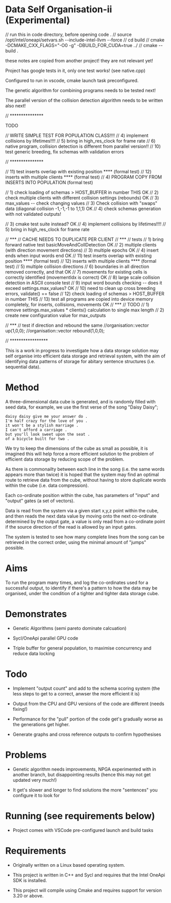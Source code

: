 # Data Self Organisation-ii (Experimental)

// run this in code directory, before opening code .
// source /opt/intel/oneapi/setvars.sh --include-intel-llvm --force
// cd build
// cmake -DCMAKE_CXX_FLAGS="-O0 -g" -DBUILD_FOR_CUDA=true ../
// cmake --build .

these notes are copied from another project!  they are not relevant yet!

Project has google tests in it, only one test works! (see native.cpp)

Configured to run in vscode, cmake launch task preconfigured.

The genetic algorithm for combining programs needs to be tested next!

The parallel version of the collision detection algorithm needs to be written also next!

// ***************

TODO

// WRITE SIMPLE TEST FOR POPULATION CLASS!!!!
// 4) implement collisions by lifetimes!!!!
// 5) bring in high_res_clock for frame rate
// 6) native program, collision detection is different from parallel version!!
// 10) test generic breeding, fix schemas with validation errors

// ***************

// 11) test inserts overlap with existing position **** (formal test)
// 12) inserts with multiple clients **** (formal test)
// 4) PROGRAM COPY FROM INSERTS INTO POPULATION (formal test)

// 1) check loading of schemas > HOST_BUFFER in number THIS OK
// 2) check multiple clients with different collision settings (rebounds) OK
// 3) max_values -- check changing values
// 3) Check collision with "swaps" data (diagonal collision -1,-1,-1 to 1,1,1) OK
// 4) check schemas generation with not validated outputs!

// 3) cmake test suite instead? OK
// 4) implement collisions by lifetimes!!!!
// 5) bring in high_res_clock for frame rate

// ***
// CACHE NEEDS TO DUPLICATE PER CLIENT
// ***
// tests
// 1) bring forward native test basicMoveAndCollDetection OK
// 2) multiple clients (with direction movement directions) 
// 3) multiple epochs OK
// 4) insert ends when input words end OK
// 11) test inserts overlap with existing position **** (formal test)
// 12) inserts with multiple clients **** (formal test)
// 5) multiple collision directions
// 6) boundaries in all direction removed correctly, and that OK
// 7) movements for existing cells is correctly identified (movementIdx is correct) OK
// 8) large scale collision detection in ASCII console test
// 9) input word bounds checking -- does it exceed settings.max_values? OK
// 10) need to clean up cross breeding errors, validate() == false
// 12) check loading of schemas > HOST_BUFFER in number THIS
// 13) test all programs are copied into device memory completely, for inserts, collisions, movements OK
// ***
// TODO
// 1) remove settings.max_values * clients() calculation to single max length
// 2) create new configuration value for max_outputs

// ***
// test if direction and rebound the same
//organisation::vector up(1,0,0);
//organisation::vector rebound(1,0,0);


// *****************

This is a work in progress to investigate how a data storage solution may self organise into efficient data storage and retrieval system, with the aim of identifying data patterns of storage for abitary sentence structures (i.e. sequential data).

# Method

A three-dimensional data cube is generated, and is randomly filled with seed data, for example, we use the first verse of the song "Daisy Daisy";

```
daisy daisy give me your answer do .
I'm half crazy for the love of you .
it won't be a stylish marriage .
I can't afford a carriage .
but you'll look sweet upon the seat .
of a bicycle built for two .
```

We try to keep the dimensions of the cube as small as possible, it is imagined this will help force a more efficient solution to the problem of efficient data storage by reducing scope of the problem.

As there is commonailty between each line in the song (i.e. the same words appears more than twice) it is hoped that the system may find an optimal route to retrieve data from the cube, without having to store duplicate words within the cube (i.e. data compression).

Each co-ordinate position within the cube, has parameters of "input" and "output" gates (a set of vectors).

Data is read from the system via a given start x,y,z point within the cube, and then reads the next data value by moving onto the next co-ordinate determined by the output gate, a value is only read from a co-ordinate point if the source direction of the read is allowed by an input gates.

The system is tested to see how many complete lines from the song can be retrieved in the correct order, using the minimal amount of "jumps" possible.

# Aims

To run the program many times, and log the co-ordinates used for a successful output, to identify if there's a pattern to how the data may be organised, under the condition of a tighter and tighter data storage cube.

# Demonstrates

- Genetic Algorithms (semi pareto dominate calcuation)

- Sycl/OneApi parallel GPU code 

- Triple buffer for general population, to maximise concurrency and reduce data locking

# Todo

- Implement "output count" and add to the schema scoring system (the less steps to get to a correct, anwser the more efficient it is)

- Output from the CPU and GPU versions of the code are different (needs fixing!)

- Performance for the "pull" portion of the code get's gradually worse as the generations get higher.

- Generate graphs and cross reference outputs to confirm hypothesises

# Problems

- Genetic algorithm needs improvements, NPGA experimented with in another branch, but disappointing results (hence this may not get updated very much!)

- It get's slower and longer to find solutions the more "sentences" you configure it to look for

# Running (see requirements below)

- Project comes with VSCode pre-configured launch and build tasks

# Requirements

- Originally written on a Linux based operating system.

- This project is written in C++ and Sycl and requires that the Intel OneApi SDK is installed.

- This project will compile using Cmake and requires support for version 3.20 or above.


